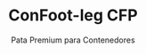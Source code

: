 ---
title: "ConFoot-leg CFP"
subtitle: "Pata Premium para Contenedores"
mainImage: "/images/products/confoot-leg-cfp-main.jpg"
gallery:
  - "/images/products/confoot-leg-cfp-1.jpg"
  - "/images/products/confoot-leg-cfp-2.jpg"
  - "/images/products/confoot-leg-cfp-3.jpg"
shortDescription: "ConFoot-leg CFP es nuestra solución premium de patas para contenedores, que cuenta con capacidades mejoradas para operaciones especializadas con contenedores."
technicalDescription: "La ConFoot-leg CFP incorpora materiales avanzados y características de diseño para un rendimiento superior en entornos desafiantes y aplicaciones especializadas."
videoID: "da7h7VgJHgs"
specifications:
  - name: "Peso"
    value: "26 kg"
  - name: "Capacidad de carga"
    value: "36 toneladas"
  - name: "Dimensiones"
    value: "48 × 32 × 28 cm"
  - name: "Material"
    value: "Acero de aleación de alta calidad"
  - name: "Rango de altura"
    value: "1.043 mm a 1.448 mm"
price: "3.600 EUR"
priceVAT: "4.356 EUR con"
pricingNotes: "Paquete de servicio premium disponible. Contacte a nuestro equipo de ventas para más detalles."
buyLink: "/contact"
howToUse: |
  1. Coloque la pata CFP en la fundición de esquina del contenedor.
  2. Active el mecanismo de bloqueo avanzado.
  3. Ajuste la altura si es necesario utilizando el sistema de ajuste integrado.
  4. Repita para todas las esquinas requeridas.
  5. Realice una verificación de estabilidad antes de continuar.
benefits:
  - title: "Estabilidad Mejorada"
    description: "El diseño superior proporciona una estabilidad excepcional incluso en superficies irregulares."
  - title: "Ajuste de Altura"
    description: "El sistema de ajuste integrado permite una afinación precisa de la altura del contenedor."
  - title: "Durabilidad Extrema"
    description: "Construido con materiales premium para una vida útil prolongada en condiciones adversas."
  - title: "Aplicaciones Especializadas"
    description: "Ideal para operaciones de contenedores especializadas que requieren un posicionamiento preciso."
  - title: "Características de Seguridad Avanzadas"
    description: "Incorpora mecanismos de seguridad adicionales para evitar deslizamientos y garantizar una manipulación segura del contenedor."
  - title: "Rendimiento Premium"
    description: "Diseñado para superar los estándares de la industria en capacidad de carga y fiabilidad operativa."
articleContent: |
  ## ¿Qué es ConFoot-leg CFP?

  ConFoot-leg CFP es nuestra solución premium de patas para contenedores diseñada para operaciones especializadas y entornos desafiantes. Construido con materiales avanzados e ingeniería innovadora, el modelo CFP ofrece capacidades mejoradas que superan nuestras soluciones estándar, proporcionando un rendimiento superior para aplicaciones exigentes. Su diseño premium lo hace especialmente adecuado para industrias donde la precisión, la fiabilidad y la durabilidad son aspectos fundamentales.

  ## Cómo Funciona

  El ConFoot-leg CFP opera sobre los mismos principios fundamentales que nuestras patas estándar, pero incorpora características avanzadas para un rendimiento superior. Las patas se fijan de manera segura a las fundiciones de esquina del contenedor mediante nuestro mecanismo de bloqueo mejorado, que proporciona una estabilidad excepcional incluso en superficies irregulares. El sistema de ajuste de altura integrado permite un posicionamiento preciso, haciéndolo ideal para operaciones logísticas especializadas donde la exactitud es crucial.

  ## Cómo Funciona el ConFoot-leg CFP

  ### Mecanismo Avanzado

  El ConFoot-leg CFP emplea un sofisticado sistema de fijación y soporte que representa la cúspide de la tecnología en manipulación de contenedores. Cada pata cuenta con un mecanismo de bloqueo diseñado con precisión que crea una conexión excepcionalmente segura con las fundiciones de esquina del contenedor. Construido con acero de aleación de alta calidad, el CFP ofrece una resistencia y durabilidad superiores, manteniendo a la vez un peso manejable de 26 kg por unidad.

  Lo que realmente distingue al CFP es su sistema de ajuste de altura integrado, que permite afinar el posicionamiento del contenedor con una precisión milimétrica. Esta característica es particularmente valiosa en aplicaciones especializadas donde el alineamiento exacto es esencial. Las patas pueden ajustarse en un rango de 1.043 mm a 1.448 mm, proporcionando flexibilidad para diversos requisitos operativos.

  ### Beneficios del Mecanismo Avanzado

  1. Superioridad en Estabilidad: El diseño mejorado proporciona una estabilidad excepcional incluso en superficies desafiantes, reduciendo el riesgo de desplazamientos o vuelcos.
  2. Posicionamiento Preciso: El sistema de ajuste integrado permite una colocación exacta del contenedor, crítico para operaciones de fabricación y logística especializadas.
  3. Mayor Capacidad de Carga: Con una capacidad de 36 toneladas, el CFP supera los requisitos estándar, haciéndolo adecuado para contenedores especializados de mayor peso.
  4. Vida Operativa Prolongada: Los materiales y la construcción premium aseguran una larga vida útil incluso en condiciones intensivas en entornos adversos.

  El mecanismo avanzado del ConFoot-leg CFP representa nuestro compromiso con la innovación y la excelencia en soluciones de manipulación de contenedores, proporcionando un rendimiento inigualable para las aplicaciones más exigentes.

  ## Aplicaciones del ConFoot-leg CFP

  ### Manufactura Especializada
  En entornos de manufactura especializada, el ConFoot-leg CFP destaca al proporcionar la precisión y estabilidad requeridas para procesos de producción críticos. La capacidad de posicionar contenedores con exactitud asegura una integración fluida con las líneas y equipos de fabricación. Esta precisión es especialmente valiosa en industrias como la electrónica, aeroespacial y automotriz, donde el alineamiento de componentes y las tolerancias de producción se miden en milímetros.

  ### Entornos Desafiantes
  El ConFoot-leg CFP está diseñado específicamente para su despliegue en entornos desafiantes donde las patas estándar serían insuficientes. Su robusta construcción lo hace ideal para operaciones en alta mar, condiciones climáticas extremas y entornos industriales con condiciones químicas o físicas agresivas. La construcción en acero de aleación premium resiste la corrosión, los impactos y la fatiga estructural, garantizando un rendimiento fiable donde equipos menos robustos podrían fallar.

  ### Manejo de Carga de Alto Valor
  Al transportar y almacenar carga de alto valor o sensible, la estabilidad y seguridad mejoradas que proporciona el CFP son invaluables. Las capacidades de posicionamiento preciso y la superior distribución de la carga minimizan el riesgo de desplazamientos o daños durante las operaciones de manipulación. Esto hace del CFP la elección preferida para industrias que manejan equipos delicados, productos de lujo o artículos irremplazables, en las que el costo del daño supera con creces la inversión en equipos de manipulación premium.

  Las capacidades especializadas del ConFoot-leg CFP lo convierten en la solución definitiva para operaciones en las que el equipo estándar de manipulación de contenedores no puede cumplir con los estándares de rendimiento o las expectativas de fiabilidad requeridas.

  ### Ventajas y Limitaciones

  #### Ventajas

  El ConFoot-leg CFP ofrece ventajas excepcionales para operaciones especializadas de contenedores. Su construcción premium proporciona una durabilidad superior en entornos adversos, extendiendo considerablemente la vida operativa y reduciendo los costos de reemplazo. El sistema de ajuste de altura integrado permite un posicionamiento preciso del contenedor, crucial para aplicaciones de manufactura y logística especializadas. Con una capacidad de carga mejorada de 36 toneladas, supera los estándares de la industria y acomoda contenedores especializados de mayor peso. Las características avanzadas de estabilidad aseguran una manipulación segura incluso en superficies irregulares, reduciendo el riesgo de accidentes y daños. Además, la compatibilidad del CFP con sistemas automatizados lo convierte en una solución a prueba de futuro para operaciones logísticas en evolución.

  #### Limitaciones

  A pesar de sus capacidades superiores, el ConFoot-leg CFP presenta ciertas limitaciones a considerar. Las características premium implican una inversión inicial mayor en comparación con las patas estándar, lo que puede no justificarse para operaciones rutinarias. Con un peso de 26 kg por unidad, el CFP es ligeramente más pesado que los modelos estándar, lo que puede requerir consideraciones adicionales de manejo. Asimismo, las características avanzadas demandan una capacitación más exhaustiva para que los operadores puedan aprovechar plenamente las capacidades del sistema. Estos factores deben evaluarse cuidadosamente en función de los requisitos operativos al considerar el CFP para aplicaciones específicas.

  ## Desarrollos Futuros

  ### Investigación en Curso
  Nuestro equipo de investigación y desarrollo trabaja continuamente para mejorar las capacidades del ConFoot-leg CFP. La investigación actual se centra en incorporar materiales compuestos avanzados para optimizar aún más la relación resistencia-peso, lo que podría reducir el peso sin comprometer o incluso mejorando la capacidad de carga. También estamos explorando tecnologías de sensores inteligentes que puedan monitorear en tiempo real el estrés, la distribución de la carga y la integridad estructural, proporcionando datos valiosos para el mantenimiento preventivo y la seguridad operacional.

  ### Características de la Próxima Generación
  La próxima generación del ConFoot-leg CFP probablemente incluirá capacidades digitales integradas para una integración perfecta con los sistemas de Industria 4.0. Las características en desarrollo incluyen seguimiento RFID, capacidades de monitoreo remoto y compatibilidad con sistemas de gestión de almacenes. Además, estamos explorando mecanismos de ajuste automatizados que podrían mejorar aún más la precisión y reducir la carga de trabajo del operador. Estos avances asegurarán que el CFP continúe satisfaciendo las necesidades en constante evolución de las operaciones especializadas de contenedores en un entorno industrial cada vez más digital y automatizado.

  Estos desarrollos en curso reflejan nuestro compromiso con la innovación y la excelencia en soluciones de manipulación de contenedores, asegurando que el ConFoot-leg CFP se mantenga a la vanguardia de la tecnología en manipulación de contenedores especializados.
---